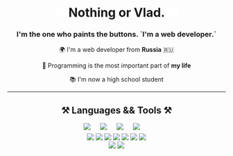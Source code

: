 <h1 align="center">
    <img src="assets/staycharlie-charlie2.gif">
    Nothing or Vlad. 
    <img src="assets/staycharlie-charlie2.gif">
</h1>

<h3 align="center">I'm the one who paints the buttons. `I'm a web developer.`</h3>

<div align="center">

🌍 I'm a web developer from **Russia** 🇷🇺

💓 Programming is the most important part of **my life**

📚 I'm now a high school student
</div>

<hr/>

<div align="center">
    <h2 align="center">⚒️ Languages && Tools ⚒️</h2>
    <div style="display: flex; justify-content: center; margin-bottom: 8px;">
        <img src="https://cdn.jsdelivr.net/gh/devicons/devicon/icons/javascript/javascript-plain.svg" width="38"/>
        <img src="https://cdn.jsdelivr.net/gh/devicons/devicon/icons/typescript/typescript-plain.svg" width="38"/>
        <img src="https://cdn.jsdelivr.net/gh/devicons/devicon/icons/html5/html5-plain.svg" width="38"/>
        <img src="https://cdn.jsdelivr.net/gh/devicons/devicon/icons/css3/css3-plain.svg" width="38"/>
    </div>
    <div>
        <img src="https://cdn.jsdelivr.net/gh/devicons/devicon/icons/sass/sass-original.svg" width="38"/>
        <img src="https://cdn.jsdelivr.net/gh/devicons/devicon/icons/tailwindcss/tailwindcss-plain.svg" width="38"/>
        <img src="https://cdn.jsdelivr.net/gh/devicons/devicon/icons/react/react-original.svg" width="38"/>
        <img src="https://cdn.jsdelivr.net/gh/devicons/devicon/icons/nextjs/nextjs-line.svg" width="38"/>
        <img src="https://cdn.jsdelivr.net/gh/devicons/devicon/icons/webpack/webpack-plain.svg" width="38"/>
        <img src="https://raw.githubusercontent.com/danielcranney/readme-generator/main/public/icons/skills/vite-colored.svg" width="38"/>
        <img src="https://cdn.jsdelivr.net/gh/devicons/devicon/icons/docker/docker-plain.svg" width="38"/>
    </div>
    <div>
        <img src="https://cdn.jsdelivr.net/gh/devicons/devicon/icons/photoshop/photoshop-plain.svg" width="38"/>
        <img src="https://cdn.jsdelivr.net/gh/devicons/devicon/icons/figma/figma-original.svg" width="38"/>
    </div>
</div>

<br/>